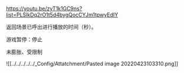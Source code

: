 https://youtu.be/zyT1k1GC9ns?list=PLSlkDq2rO1t5d4bygQocCYJm1tpwyEdIY

返回场景已呼出进行播放的时间（秒）。

游戏暂停：停止

未膨胀、受限制

![[../../../../../_Config/Attatchment/Pasted image 20220423103310.png]]